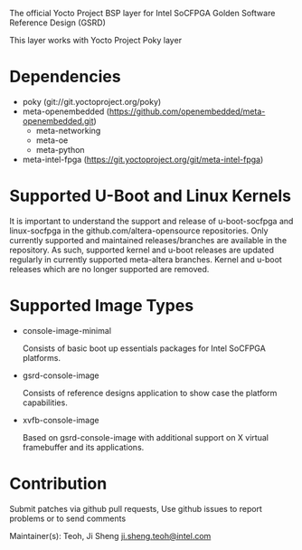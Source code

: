 The official Yocto Project BSP layer for Intel SoCFPGA Golden Software Reference Design (GSRD)

This layer works with Yocto Project Poky layer

Dependencies
============
* poky (git://git.yoctoproject.org/poky)
* meta-openembedded (https://github.com/openembedded/meta-openembedded.git)
    * meta-networking
    * meta-oe
    * meta-python
* meta-intel-fpga (https://git.yoctoproject.org/git/meta-intel-fpga)

Supported U-Boot and Linux Kernels
==================================
It is important to understand the support and release of u-boot-socfpga
and linux-socfpga in the github.com/altera-opensource repositories.  Only
currently supported and maintained releases/branches are available in the
repository. As such, supported kernel and u-boot releases are updated regularly
in currently supported meta-altera branches.  Kernel and u-boot releases
which are no longer supported are removed.

Supported Image Types
=====================
* console-image-minimal

    Consists of basic boot up essentials packages for Intel SoCFPGA platforms.

* gsrd-console-image

    Consists of reference designs application to show case the platform capabilities.

* xvfb-console-image

    Based on gsrd-console-image with additional support on X virtual framebuffer and its applications.

Contribution
============
Submit patches via github pull requests, Use github issues to report problems or to send comments

Maintainer(s): Teoh, Ji Sheng <ji.sheng.teoh@intel.com>

